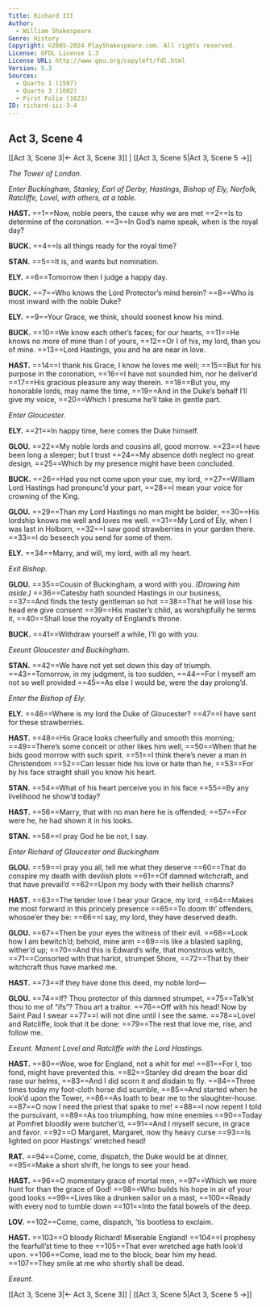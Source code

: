 ```yaml
---
Title: Richard III
Author: 
  - William Shakespeare
Genre: History
Copyright: ©2005-2024 PlayShakespeare.com. All rights reserved.
License: GFDL License 1.3
License URL: http://www.gnu.org/copyleft/fdl.html
Version: 5.3
Sources:
  - Quarto 1 (1597)
  - Quarto 3 (1602)
  - First Folio (1623)
ID: richard-iii-3-4
---
```


## Act 3, Scene 4
[[Act 3, Scene 3|← Act 3, Scene 3]] | [[Act 3, Scene 5|Act 3, Scene 5 →]]

*The Tower of London.*

*Enter Buckingham, Stanley, Earl of Derby, Hastings, Bishop of Ely, Norfolk, Ratcliffe, Lovel, with others, at a table.*

**HAST.**
==1==Now, noble peers, the cause why we are met
==2==Is to determine of the coronation.
==3==In God’s name speak, when is the royal day?

**BUCK.**
==4==Is all things ready for the royal time?

**STAN.**
==5==It is, and wants but nomination.

**ELY.**
==6==Tomorrow then I judge a happy day.

**BUCK.**
==7==Who knows the Lord Protector’s mind herein?
==8==Who is most inward with the noble Duke?

**ELY.**
==9==Your Grace, we think, should soonest know his mind.

**BUCK.**
==10==We know each other’s faces; for our hearts,
==11==He knows no more of mine than I of yours,
==12==Or I of his, my lord, than you of mine.
==13==Lord Hastings, you and he are near in love.

**HAST.**
==14==I thank his Grace, I know he loves me well;
==15==But for his purpose in the coronation,
==16==I have not sounded him, nor he deliver’d
==17==His gracious pleasure any way therein.
==18==But you, my honorable lords, may name the time,
==19==And in the Duke’s behalf I’ll give my voice,
==20==Which I presume he’ll take in gentle part.

*Enter Gloucester.*

**ELY.**
==21==In happy time, here comes the Duke himself.

**GLOU.**
==22==My noble lords and cousins all, good morrow.
==23==I have been long a sleeper; but I trust
==24==My absence doth neglect no great design,
==25==Which by my presence might have been concluded.

**BUCK.**
==26==Had you not come upon your cue, my lord,
==27==William Lord Hastings had pronounc’d your part,
==28==I mean your voice for crowning of the King.

**GLOU.**
==29==Than my Lord Hastings no man might be bolder,
==30==His lordship knows me well and loves me well.
==31==My Lord of Ely, when I was last in Holborn,
==32==I saw good strawberries in your garden there.
==33==I do beseech you send for some of them.

**ELY.**
==34==Marry, and will, my lord, with all my heart.

*Exit Bishop.*

**GLOU.**
==35==Cousin of Buckingham, a word with you.
*(Drawing him aside.)*
==36==Catesby hath sounded Hastings in our business,
==37==And finds the testy gentleman so hot
==38==That he will lose his head ere give consent
==39==His master’s child, as worshipfully he terms it,
==40==Shall lose the royalty of England’s throne.

**BUCK.**
==41==Withdraw yourself a while, I’ll go with you.

*Exeunt Gloucester and Buckingham.*

**STAN.**
==42==We have not yet set down this day of triumph.
==43==Tomorrow, in my judgment, is too sudden,
==44==For I myself am not so well provided
==45==As else I would be, were the day prolong’d.

*Enter the Bishop of Ely.*

**ELY.**
==46==Where is my lord the Duke of Gloucester?
==47==I have sent for these strawberries.

**HAST.**
==48==His Grace looks cheerfully and smooth this morning;
==49==There’s some conceit or other likes him well,
==50==When that he bids good morrow with such spirit.
==51==I think there’s never a man in Christendom
==52==Can lesser hide his love or hate than he,
==53==For by his face straight shall you know his heart.

**STAN.**
==54==What of his heart perceive you in his face
==55==By any livelihood he show’d today?

**HAST.**
==56==Marry, that with no man here he is offended;
==57==For were he, he had shown it in his looks.

**STAN.**
==58==I pray God he be not, I say.

*Enter Richard of Gloucester and Buckingham*

**GLOU.**
==59==I pray you all, tell me what they deserve
==60==That do conspire my death with devilish plots
==61==Of damned witchcraft, and that have prevail’d
==62==Upon my body with their hellish charms?

**HAST.**
==63==The tender love I bear your Grace, my lord,
==64==Makes me most forward in this princely presence
==65==To doom th’ offenders, whosoe’er they be:
==66==I say, my lord, they have deserved death.

**GLOU.**
==67==Then be your eyes the witness of their evil.
==68==Look how I am bewitch’d; behold, mine arm
==69==Is like a blasted sapling, wither’d up;
==70==And this is Edward’s wife, that monstrous witch,
==71==Consorted with that harlot, strumpet Shore,
==72==That by their witchcraft thus have marked me.

**HAST.**
==73==If they have done this deed, my noble lord⁠—

**GLOU.**
==74==If? Thou protector of this damned strumpet,
==75==Talk’st thou to me of “ifs”? Thou art a traitor.
==76==Off with his head! Now by Saint Paul I swear
==77==I will not dine until I see the same.
==78==Lovel and Ratcliffe, look that it be done:
==79==The rest that love me, rise, and follow me.

*Exeunt. Manent Lovel and Ratcliffe with the Lord Hastings.*

**HAST.**
==80==Woe, woe for England, not a whit for me!
==81==For I, too fond, might have prevented this.
==82==Stanley did dream the boar did rase our helms,
==83==And I did scorn it and disdain to fly.
==84==Three times today my foot-cloth horse did scumble,
==85==And started when he look’d upon the Tower,
==86==As loath to bear me to the slaughter-house.
==87==O now I need the priest that spake to me!
==88==I now repent I told the pursuivant,
==89==As too triumphing, how mine enemies
==90==Today at Pomfret bloodily were butcher’d,
==91==And I myself secure, in grace and favor.
==92==O Margaret, Margaret, now thy heavy curse
==93==Is lighted on poor Hastings’ wretched head!

**RAT.**
==94==Come, come, dispatch, the Duke would be at dinner,
==95==Make a short shrift, he longs to see your head.

**HAST.**
==96==O momentary grace of mortal men,
==97==Which we more hunt for than the grace of God!
==98==Who builds his hope in air of your good looks
==99==Lives like a drunken sailor on a mast,
==100==Ready with every nod to tumble down
==101==Into the fatal bowels of the deep.

**LOV.**
==102==Come, come, dispatch, ’tis bootless to exclaim.

**HAST.**
==103==O bloody Richard! Miserable England!
==104==I prophesy the fearfull’st time to thee
==105==That ever wretched age hath look’d upon.
==106==Come, lead me to the block; bear him my head.
==107==They smile at me who shortly shall be dead.

*Exeunt.*

[[Act 3, Scene 3|← Act 3, Scene 3]] | [[Act 3, Scene 5|Act 3, Scene 5 →]]